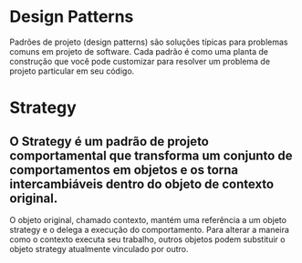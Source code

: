 # Design Patterns
Padrões de projeto (design patterns) são soluções típicas para problemas comuns em projeto de software. Cada padrão é como uma planta de construção que você pode customizar para resolver um problema de projeto particular em seu código.

# Strategy
## O Strategy é um padrão de projeto comportamental que transforma um conjunto de comportamentos em objetos e os torna intercambiáveis dentro do objeto de contexto original.

O objeto original, chamado contexto, mantém uma referência a um objeto strategy e o delega a execução do comportamento. Para alterar a maneira como o contexto executa seu trabalho, outros objetos podem substituir o objeto strategy atualmente vinculado por outro.
